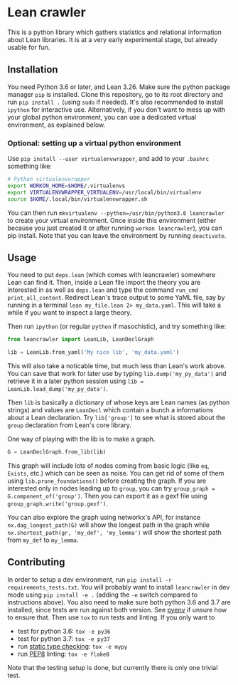 # Lean crawler

This is a python library which gathers statistics and relational information
about Lean libraries. It is at a very early experimental stage, 
but already usable for fun.

## Installation

You need Python 3.6 or later, and Lean 3.26. Make sure the python package
manager `pip` is installed.  Clone this repository, go to its root directory
and run `pip install .` (using `sudo` if needed). It's also recommended to
install `ipython` for interactive use. Alternatively, if you don't want to mess
up with your global python environment, you can use a dedicated virtual
environment, as explained below.

### Optional: setting up a virtual python environment
Use `pip install --user virtualenvwrapper`, and add to your `.bashrc` something like:
```bash
# Python virtualenvwrapper
export WORKON_HOME=$HOME/.virtualenvs
export VIRTUALENVWRAPPER_VIRTUALENV=/usr/local/bin/virtualenv
source $HOME/.local/bin/virtualenvwrapper.sh
```
You can then run `mkvirtualenv --python=/usr/bin/python3.6 leancrawler` to
create your virtual environment. Once inside this environment (either because
you just created it or after running `workon leancrawler`), you can pip
install. Note that you can leave the environment by running `deactivate`.


## Usage

You need to put `deps.lean` (which comes with leancrawler) somewhere
Lean can find it. Then, inside a Lean file import the theory you are
interested in as well as `deps.lean` and type the command
`run_cmd print_all_content`. Redirect Lean's trace output to some YaML
file, say by running in a terminal `lean my_file.lean 2> my_data.yaml`.
This will take a while if you want to inspect a large theory.

Then run `ipython` (or regular `python` if masochistic), and try something like:

```python
from leancrawler import LeanLib, LeanDeclGraph

lib = LeanLib.from_yaml('My nice lib', 'my_data.yaml')
```

This will also take a noticable time, but much less than Lean's work
above. You can save that work for later use by typing
`lib.dump('my_py_data')` and retrieve it in a later python session using
`lib = LeanLib.load_dump('my_py_data')`.

Then `lib` is basically a dictionary of whose keys are Lean names (as
python strings) and values are `LeanDecl` which contain a bunch a
informations about a Lean declaration. Try `lib['group']` to see what is
stored about the `group` declaration from Lean's core library.

One way of playing with the lib is to make a graph.

```python
G = LeanDeclGraph.from_lib(lib)
```

This graph will include lots of nodes coming from basic logic (like
`eq`, `Exists`, etc.) which can be seen as noise. You can get rid of
some of them using `lib.prune_foundations()` before creating the graph.
If you are interested only in nodes leading up to `group`, you can try
`group_graph = G.component_of('group')`. Then you can export it as a
gexf file using `group_graph.write('group.gexf')`.


You can also explore the graph using networkx's API, for instance 
`nx.dag_longest_path(G)` will show the longest path in the graph
while `nx.shortest_path(gr, 'my_def', 'my_lemma')` will show the shortest
path from `my_def` to `my_lemma`.

## Contributing

In order to setup a dev environment, run `pip install -r requirements_tests.txt`.
You will probably want to install `leancrawler` in dev
mode using `pip install -e .` (adding the `-e` switch compared to instructions
above). You also need to make sure both python 3.6 and 3.7 are installed, since
tests are run against both version. See [pyenv](https://github.com/pyenv/pyenv)
if unsure how to ensure that. Then use `tox` to run tests and linting. If you only want to
* test for python 3.6: `tox -e py36`
* test for python 3.7: `tox -e py37`
* run [static type checking](http://mypy-lang.org/): `tox -e mypy`
* run [PEP8](https://www.python.org/dev/peps/pep-0008/) linting: `tox -e flake8`

Note that the testing setup is done, but currently there is only one trivial test.
